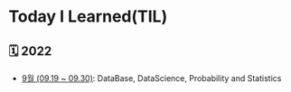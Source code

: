 # Today I Learned(TIL)
## 🗓 2022
- [9월 (09.19 ~ 09.30)](https://github.com/Yn-Jy/TIL/blob/main/MyTIL/202209.md): DataBase, DataScience, Probability and Statistics
